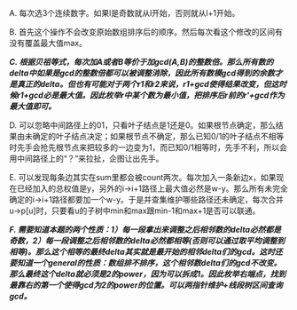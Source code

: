 A. 每次选3个连续数字。如果l是奇数就从l开始，否则就从l+1开始。

B. 首先这个操作不会改变原始数组排序后的顺序。然后每次看这个修改的区间有没有覆盖最大值max。

***C. 根据贝祖等式，每次加A或者B等价于加gcd(A,B)的整数倍。那么所有数的delta中如果是gcd的整数倍都可以被调整消除，因此所有数模gcd得到的余数才是真正的delta。但也有可能对于两个r1和r2来说，r1+gcd使得结果改变，但这时候r1+gcd必是最大值。因此枚举r中某个数为最小值，把排序后r前的r'+gcd作为最大值即可。***

D. 可以忽略中间路径上的01，只看叶子结点是1还是0。如果根节点确定，那么结果由未确定的叶子结点决定；如果根节点不确定，那么已知0/1的叶子结点不相等时先手会抢先根节点来把较多的一边变为1，而已知0/1相等时，先手不利，所以会用中间路径上的“？”来拉扯，企图让出先手。

E. 可以发现每条边其实在sum里都会被count两次。每次加入一条新边x，如果现在已经加入的总权值是y，另外的i->i+1路径上最大值必然是w-y。那么所有未完全确定的i->i+1路径都要加一个w-y。于是并查集维护哪些路径还未确定，每次合并u->p[u]时，只要看u的子树中min和max跟min-1和max+1是否可以联通。

***F. 需要知道本题的两个性质：1）每一段拿出来调整之后相邻数的delta必然都是奇数，2）每一段调整之后相邻数的delta必然都相等(否则可以通过取平均调整到相等)。那么这个相等的最终delta其实就是最开始的相邻delta们的gcd。这时还要知道一个general的性质：数组排不排序，这个相邻数delta们的gcd不改变。那么最终这个delta就必须是2的power，因为可以拆成1。因此枚举右端点，找到最靠右的第一个使得gcd为2的power的位置。可以两指针维护+线段树区间查询gcd。***
